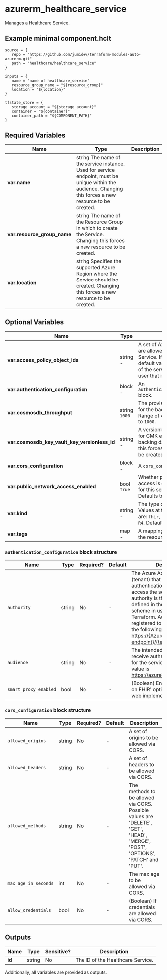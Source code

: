# azurerm_healthcare_service

Manages a Healthcare Service.

## Example minimal component.hclt

```hcl
source = {
   repo = "https://github.com/jumidev/terraform-modules-auto-azurerm.git" 
   path = "healthcare/healthcare_service" 
}

inputs = {
   name = "name of healthcare_service" 
   resource_group_name = "${resource_group}" 
   location = "${location}" 
}

tfstate_store = {
   storage_account = "${storage_account}" 
   container = "${container}" 
   container_path = "${COMPONENT_PATH}" 
}

```

## Required Variables

| Name | Type |  Description |
| ---- | --------- |  ----------- |
| **var.name** | string  The name of the service instance. Used for service endpoint, must be unique within the audience. Changing this forces a new resource to be created. | 
| **var.resource_group_name** | string  The name of the Resource Group in which to create the Service. Changing this forces a new resource to be created. | 
| **var.location** | string  Specifies the supported Azure Region where the Service should be created. Changing this forces a new resource to be created. | 

## Optional Variables

| Name | Type |  Default  |  Description |
| ---- | --------- |  ----------- | ----------- |
| **var.access_policy_object_ids** | string  -  |  A set of Azure object IDs that are allowed to access the Service. If not configured, the default value is the object id of the service principal or user that is running Terraform. | 
| **var.authentication_configuration** | block  -  |  An `authentication_configuration` block. | 
| **var.cosmosdb_throughput** | string  `1000`  |  The provisioned throughput for the backing database. Range of `400`-`100000`. Defaults to `1000`. | 
| **var.cosmosdb_key_vault_key_versionless_id** | string  -  |  A versionless Key Vault Key ID for CMK encryption of the backing database. Changing this forces a new resource to be created. | 
| **var.cors_configuration** | block  -  |  A `cors_configuration` block. | 
| **var.public_network_access_enabled** | bool  `True`  |  Whether public network access is enabled or disabled for this service instance. Defaults to `true`. | 
| **var.kind** | string  -  |  The type of the service. Values at time of publication are: `fhir`, `fhir-Stu3` and `fhir-R4`. Default value is `fhir`. | 
| **var.tags** | map  -  |  A mapping of tags to assign to the resource. | 

### `authentication_configuration` block structure

| Name | Type | Required? | Default | Description |
| ---- | ---- | --------- | ------- | ----------- |
| `authority` | string | No | - | The Azure Active Directory (tenant) that serves as the authentication authority to access the service. The default authority is the Directory defined in the authentication scheme in use when running Terraform. Authority must be registered to Azure AD and in the following format: <https://{Azure-AD-endpoint}/{tenant-id>}. |
| `audience` | string | No | - | The intended audience to receive authentication tokens for the service. The default value is <https://azurehealthcareapis.com> |
| `smart_proxy_enabled` | bool | No | - | (Boolean) Enables the 'SMART on FHIR' option for mobile and web implementations. |

### `cors_configuration` block structure

| Name | Type | Required? | Default | Description |
| ---- | ---- | --------- | ------- | ----------- |
| `allowed_origins` | string | No | - | A set of origins to be allowed via CORS. |
| `allowed_headers` | string | No | - | A set of headers to be allowed via CORS. |
| `allowed_methods` | string | No | - | The methods to be allowed via CORS. Possible values are 'DELETE', 'GET', 'HEAD', 'MERGE', 'POST', 'OPTIONS', 'PATCH' and 'PUT'. |
| `max_age_in_seconds` | int | No | - | The max age to be allowed via CORS. |
| `allow_credentials` | bool | No | - | (Boolean) If credentials are allowed via CORS. |



## Outputs

| Name | Type | Sensitive? | Description |
| ---- | ---- | --------- | --------- |
| **id** | string | No  | The ID of the Healthcare Service. | 

Additionally, all variables are provided as outputs.
